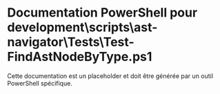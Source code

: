 # Documentation PowerShell pour development\scripts\ast-navigator\Tests\Test-FindAstNodeByType.ps1

Cette documentation est un placeholder et doit être générée par un outil PowerShell spécifique.
